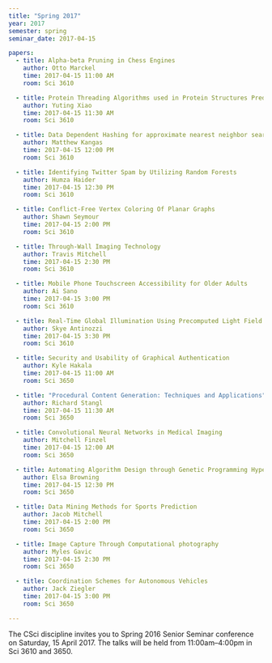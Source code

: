 ```yaml
---
title: "Spring 2017"
year: 2017
semester: spring
seminar_date: 2017-04-15

papers:
  - title: Alpha-beta Pruning in Chess Engines
    author: Otto Marckel
    time: 2017-04-15 11:00 AM
    room: Sci 3610

  - title: Protein Threading Algorithms used in Protein Structures Prediction
    author: Yuting Xiao
    time: 2017-04-15 11:30 AM
    room: Sci 3610

  - title: Data Dependent Hashing for approximate nearest neighbor searching
    author: Matthew Kangas
    time: 2017-04-15 12:00 PM
    room: Sci 3610

  - title: Identifying Twitter Spam by Utilizing Random Forests
    author: Humza Haider
    time: 2017-04-15 12:30 PM
    room: Sci 3610

  - title: Conflict-Free Vertex Coloring Of Planar Graphs
    author: Shawn Seymour
    time: 2017-04-15 2:00 PM
    room: Sci 3610

  - title: Through-Wall Imaging Technology
    author: Travis Mitchell 
    time: 2017-04-15 2:30 PM
    room: Sci 3610

  - title: Mobile Phone Touchscreen Accessibility for Older Adults
    author: Ai Sano 
    time: 2017-04-15 3:00 PM
    room: Sci 3610

  - title: Real-Time Global Illumination Using Precomputed Light Field Probes
    author: Skye Antinozzi 
    time: 2017-04-15 3:30 PM
    room: Sci 3610

  - title: Security and Usability of Graphical Authentication
    author: Kyle Hakala
    time: 2017-04-15 11:00 AM
    room: Sci 3650

  - title: "Procedural Content Generation: Techniques and Applications"
    author: Richard Stangl 
    time: 2017-04-15 11:30 AM
    room: Sci 3650

  - title: Convolutional Neural Networks in Medical Imaging
    author: Mitchell Finzel 
    time: 2017-04-15 12:00 AM
    room: Sci 3650

  - title: Automating Algorithm Design through Genetic Programming Hyper-Heuristics
    author: Elsa Browning 
    time: 2017-04-15 12:30 PM
    room: Sci 3650

  - title: Data Mining Methods for Sports Prediction
    author: Jacob Mitchell 
    time: 2017-04-15 2:00 PM
    room: Sci 3650

  - title: Image Capture Through Computational photography
    author: Myles Gavic 
    time: 2017-04-15 2:30 PM
    room: Sci 3650

  - title: Coordination Schemes for Autonomous Vehicles
    author: Jack Ziegler 
    time: 2017-04-15 3:00 PM
    room: Sci 3650

---
```


The CSci discipline invites you to Spring 2016 Senior Seminar conference on Saturday, 15 April 2017. The talks will be held from 11:00am–4:00pm in Sci 3610 and 3650.